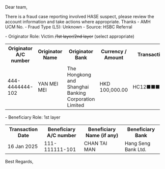 Dear team,

There is a fraud case reporting involved HASE  suspect, please review the account information and take actions where appropriate. Thanks
\- AMH UCM No.
\- Fraud Type (L5): Unknown
\- Source: HSBC Referral

\- Originator Role: Victim ~~/1st layer/2nd layer~~ (select appropriate)
<table>
<tr><th>Originator A/C number</th><th>Originator Name</th><th>Originator Bank</th><th>Currency / Amount</th><th>Transaction ref. number</th></tr>
<tr><td>444-4444444-102</td><td>YAN MEI MEI</td><td>The Hongkong and Shanghai Banking Corporation Limited</td><td>HKD 100,000.00</td><td>HC12■■■■■■■■■■■■</td></tr>
</table>

\- Beneficiary Role: 1st layer
<table>
<tr><th>Transaction Date</th><th>Beneficiary A/C number</th><th>Beneficiary Name (if any)</th><th>Beneficiary Bank</th></tr>
<tr><td>16 Jan 2025</td><td>111-111111-101 </td><td>CHAN TAI MAN</td><td>Hang Seng Bank Ltd.</td></tr>
</table>

Best Regards,